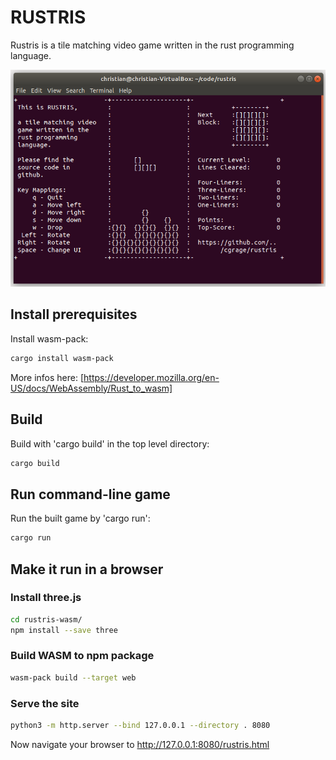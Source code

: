 # RUSTRIS

Rustris is a tile matching video game written in the rust programming language.

![Rustris screenshot](doc/screenshot01.png)

## Install prerequisites

Install wasm-pack:

```bash
cargo install wasm-pack
```

More infos here: [https://developer.mozilla.org/en-US/docs/WebAssembly/Rust_to_wasm]

## Build

Build with 'cargo build' in the top level directory:

```bash
cargo build
```

## Run command-line game

Run the built game by 'cargo run':

```bash
cargo run
```

## Make it run in a browser

### Install three.js

```bash
cd rustris-wasm/
npm install --save three
```

### Build WASM to npm package

```bash
wasm-pack build --target web
```

### Serve the site

```bash
python3 -m http.server --bind 127.0.0.1 --directory . 8080
```

Now navigate your browser to http://127.0.0.1:8080/rustris.html
